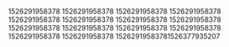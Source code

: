 1526291958378
1526291958378
1526291958378
1526291958378
1526291958378
1526291958378
1526291958378
1526291958378
1526291958378
1526291958378
1526291958378
1526291958378
1526291958378
1526291958378
15262919583781526377935207